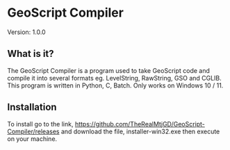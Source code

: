 GeoScript Compiler
======================
Version: 1.0.0

What is it?
----------------------
The GeoScript Compiler is a program used to take GeoScript code and compile it into several formats eg.
LevelString, RawString, GSO and CGLIB. This program is written in Python, C, Batch. Only works on
Windows 10 / 11.


Installation
----------------------
To install go to the link, https://github.com/TheRealMtjGD/GeoScript-Compiler/releases and download the
file, installer-win32.exe then execute on your machine.